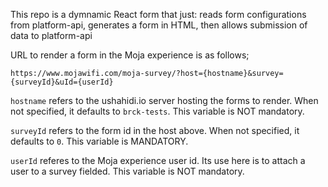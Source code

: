  This repo is a dymnamic React form that just:
 reads form configurations from platform-api, 
 generates a form in HTML,
 then allows submission of data to platform-api

URL to render a form in the Moja experience is as follows;

`https://www.mojawifi.com/moja-survey/?host={hostname}&survey={surveyId}&uId={userId}`

`hostname` refers to the ushahidi.io server hosting the forms to render. When not specified, it defaults to `brck-tests`. This variable is NOT mandatory.

`surveyId` refers to the form id in the host above.  When not specified, it defaults to `0`. This variable is MANDATORY.

`userId` referes to the Moja experience user id. Its use here is to attach a user to a survey fielded. This variable is NOT mandatory.

